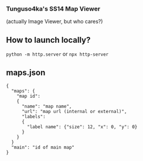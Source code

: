 ### Tunguso4ka's SS14 Map Viewer
(actually Image Viewer, but who cares?)

## How to launch locally?
`python -m http.server`
or
`npx http-server`

## maps.json
```
{
  "maps": {
    "map id":
    {
      "name": "map name",
      "url": "map url (internal or external)",
      "labels":
      {
        "label name": {"size": 12, "x": 0, "y": 0}
      }
    }
  }
  "main": "id of main map"
}
```
